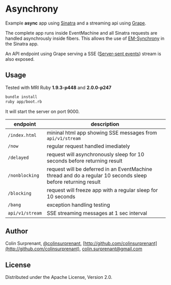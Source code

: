 # Asynchrony

Example **async** app using [Sinatra](https://github.com/sinatra/sinatra/) and a streaming api using [Grape](https://github.com/intridea/grape).

The complete app runs inside EventMachine and all Sinatra requests are handled asynchrously inside fibers. This allows the use of [EM-Synchrony](https://github.com/igrigorik/em-synchrony) in the Sinatra app.

An API endpoint using Grape serving a SSE ([Server-sent events](https://en.wikipedia.org/wiki/Server-sent_events)) stream is also exposed.

## Usage

Tested with MRI Ruby **1.9.3-p448** and **2.0.0-p247**

```sh
bundle install
ruby app/boot.rb
```

It will start the server on port 9000.

endpoint | description
--- | ---
`/index.html` | mininal html app showing SSE messages from `api/v1/stream`
`/now` | regular request handled imediately
`/delayed` | request will asynchronously sleep for 10 seconds before returning result
`/nonblocking` | request will be deferred in an EventMachine thread and do a regular 10 seconds sleep before returning result
`/blocking` | request will freeze app with a regular sleep for 10 seconds
`/bang` | exception handling testing
`api/v1/stream` | SSE streaming messages at 1 sec interval

## Author

Colin Surprenant, [@colinsurprenant](http://twitter.com/colinsurprenant), [http://github.com/colinsurprenant](http://github.com/colinsurprenant), colin.surprenant@gmail.com

## License

Distributed under the Apache License, Version 2.0.
